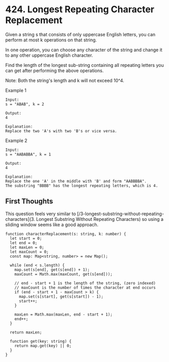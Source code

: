 # 424. Longest Repeating Character Replacement

Given a string s that consists of only uppercase English letters, you can perform at most k operations on that string.

In one operation, you can choose any character of the string and change it to any other uppercase English character.

Find the length of the longest sub-string containing all repeating letters you can get after performing the above operations.

Note:
Both the string's length and k will not exceed 10^4.

Example 1

```
Input:
s = "ABAB", k = 2

Output:
4

Explanation:
Replace the two 'A's with two 'B's or vice versa.
```

Example 2

```
Input:
s = "AABABBA", k = 1

Output:
4

Explanation:
Replace the one 'A' in the middle with 'B' and form "AABBBBA".
The substring "BBBB" has the longest repeating letters, which is 4.
```

## First Thoughts

This question feels very similar to [/3-longest-substring-without-repeating-characters](3. Longest Substring Without Repeating Characters) so using a sliding window seems like a good approach.

```
function characterReplacement(s: string, k: number) {
  let start = 0;
  let end = 0;
  let maxLen = 0;
  let maxCount = 0;
  const map: Map<string, number> = new Map();

  while (end < s.length) {
    map.set(s[end], get(s[end]) + 1);
    maxCount = Math.max(maxCount, get(s[end]));

    // end - start + 1 is the length of the string, (zero indexed)
    // maxCount is the number of times the character at end occurs
    if (end - start + 1 - maxCount > k) {
      map.set(s[start], get(s[start]) - 1);
      start++;
    }

    maxLen = Math.max(maxLen, end - start + 1);
    end++;
  }

  return maxLen;

  function get(key: string) {
    return map.get(key) || 0;
  }
}
```
